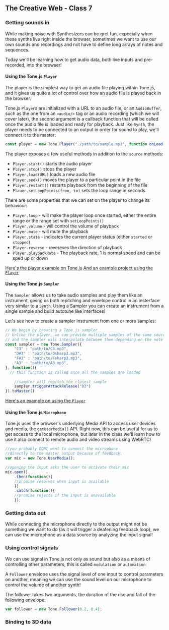 ## The Creative Web - Class 7

### Getting sounds in
While making noise with Synthesizers can be gret fun, expecially when these synths live right inside the browser, sometimes we want to use our own sounds and recordings and not have to define long arrays of notes and sequences.

Today we'll be learning how to get audio data, both live inputs and pre-recorded, into the browser!

#### Using the Tone.js `Player`
The player is the simplest way to get an audio file playing within Tone.js, and it gives us quite a lot of control over how an audio file is played back in the browser.

Tone.js `Player`s are initialized with a URL to an audio file, or an `AudioBuffer`, such as the one from an `<audio/>` tag or an audio recording (which we will cover later), the second argument is a callback function that will be called once the audio file is loaded and ready for playback. Just like `Synth`, the player needs to be connected to an output in order for sound to play, we'll connect it to the master:

```javascript
const player = new Tone.Player("./path/to/sample.mp3", function onLoad(){ ... }).toMaster();
```

The player exposes a few useful methods in addition to the `source` methods:
- `Player.start()` starts the audio player
- `Player.stop()` stops the player
- `Player.load(URL)` loads a new audio file
- `Player.seek()` moves the player to a particular point in the file
- `Player.restart()` restarts playback from the beginning of the file
- `Plauer.setLoopPoints(from, to)` sets the loop range in seconds

There are some properties that we can set on the player to change its behaviour:
- `Player.loop` - will make the player loop once started, either the entire range or the range set with `setLoopPoints()`
- `Player.volume` - will control the volume of playback
- `Player.mute` - will mute the playback
- `Player.state` - indicates the current player status (either `started` or `stopped`)
- `Player.reverse` - revereses the direction of playback
- `Player.playbackRate` - The playback rate, 1 is normal speed and can be sped up or down

[Here's the player example on Tone.js](https://tonejs.github.io/examples/player.html)
[And an example project using the `Player`](https://github.com/BarakChamo/The-Creative-Web/blob/master/classes/class%207/examples/player.html)


#### Using the Tone.js `Sampler`
The `Sampler` allows us to take audio samples and play them like an instrument, giving us both repitching and envelope control in
an insterface very similar to a `Synth`. Using a Sampler you can create an instrument from a single sample and build autotune like interfaces!

Let's see how to create a sampler instrument from one or more samples:

```javascript
// We begin by creating a Tone.js sampler
// Unlike the player, we can provide multiple samples of the same source sound captured at different piitches
// and the sampler will interpolate between them depending on the note we play
const sampler = new Tone.Sampler({
	"C3" : "path/to/C3.mp3",
	"D#3" : "path/to/Dsharp3.mp3",
	"F#3" : "path/to/Fsharp3.mp3",
	"A3" : "path/to/A3.mp3",
}, function(){
  // this function is called once all the samples are loaded
  
	//sampler will repitch the closest sample
	sampler.triggerAttackRelease("D3")
}).toMaster()
```

[Here's an example on using the `Player`](https://github.com/BarakChamo/The-Creative-Web/blob/master/classes/class%207/examples/player.html)

#### Using the Tone.js `Microphone`
Tone.js uses the browser's underlying Media API to access user devices and media, the `getUserMedia()` API.
Right now, this can be useful for us to get access to the local microphone, but later in the class we'll
learn how to use it also connect to remote audio and video streams using WebRTC!

```javascript
//you probably DONT want to connect the microphone
//directly to the master output because of feedback.
var mic = new Tone.UserMedia();

//opening the input asks the user to activate their mic
mic.open()
    .then(function(){
	//promise resolves when input is available
    })
    .catch(function(){
	//promise rejects if the input is unavailable
    });
```


### Getting data out
While connecting the microphone directly to the output might not be something we want to do (as it will trigger a deafening feedback loop), we can use the microphone as a data source by analyzing the input signal!

### Using control signals
We can use signal in Tone.js not only as sound but also as a means of controlling other parameters, this is called `modulation` or `automation`



A `Follower` envelope uses the signal level of one input to control parameters on another, meaning we can use the sound level
on our microphone to control the volume of another synth!

The follower takes two arguments, the duration of the rise and fall of the following envelope:

```javascript
var follower = new Tone.Follower(0.2, 0.4);
```

### Binding to 3D data


